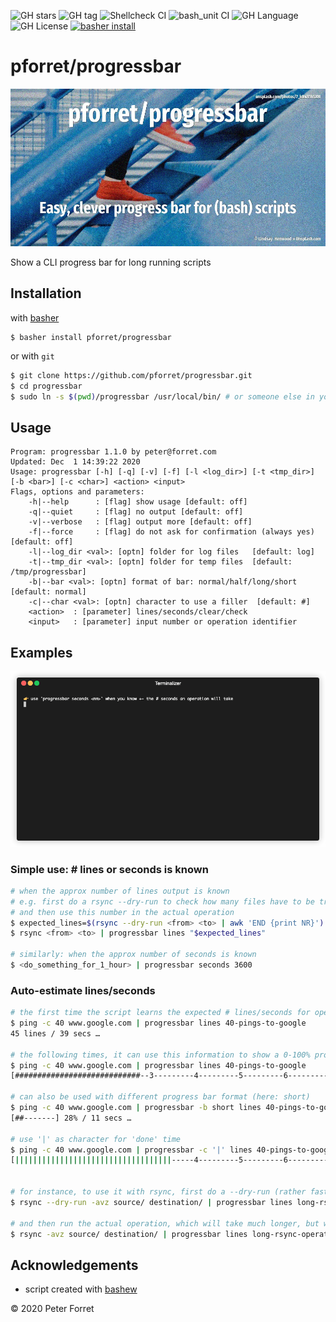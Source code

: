 ![GH stars](https://img.shields.io/github/stars/pforret/progressbar)
![GH tag](https://img.shields.io/github/v/tag/pforret/progressbar)
![Shellcheck CI](https://github.com/pforret/progressbar/workflows/Shellcheck%20CI/badge.svg)
![bash_unit CI](https://github.com/pforret/progressbar/workflows/bash_unit%20CI/badge.svg)
![GH Language](https://img.shields.io/github/languages/top/pforret/progressbar)
![GH License](https://img.shields.io/github/license/pforret/progressbar)
[![basher install](https://img.shields.io/badge/basher-install-white?logo=gnu-bash&style=flat)](https://basher.gitparade.com/package/)


# pforret/progressbar

![test](progressbar.jpg)

Show a CLI progress bar for long running scripts

## Installation

with [basher](https://github.com/basherpm/basher)

	$ basher install pforret/progressbar

or with `git`

```bash
$ git clone https://github.com/pforret/progressbar.git
$ cd progressbar
$ sudo ln -s $(pwd)/progressbar /usr/local/bin/ # or someone else in your path
```

## Usage

    Program: progressbar 1.1.0 by peter@forret.com
    Updated: Dec  1 14:39:22 2020
    Usage: progressbar [-h] [-q] [-v] [-f] [-l <log_dir>] [-t <tmp_dir>] [-b <bar>] [-c <char>] <action> <input>
    Flags, options and parameters:
        -h|--help      : [flag] show usage [default: off]
        -q|--quiet     : [flag] no output [default: off]
        -v|--verbose   : [flag] output more [default: off]
        -f|--force     : [flag] do not ask for confirmation (always yes) [default: off]
        -l|--log_dir <val>: [optn] folder for log files   [default: log]
        -t|--tmp_dir <val>: [optn] folder for temp files  [default: /tmp/progressbar]
        -b|--bar <val>: [optn] format of bar: normal/half/long/short  [default: normal]
        -c|--char <val>: [optn] character to use a filler  [default: #]
        <action>  : [parameter] lines/seconds/clear/check
        <input>   : [parameter] input number or operation identifier     
                
## Examples

![Demo](terminalizer/progressbar.gif)

### Simple use: # lines or seconds is known
```bash
# when the approx number of lines output is known
# e.g. first do a rsync --dry-run to check how many files have to be trasferred
# and then use this number in the actual operation
$ expected_lines=$(rsync --dry-run <from> <to> | awk 'END {print NR}')
$ rsync <from> <to> | progressbar lines "$expected_lines"

# similarly: when the approx number of seconds is known
$ <do_something_for_1_hour> | progressbar seconds 3600
```

### Auto-estimate lines/seconds
```bash
# the first time the script learns the expected # lines/seconds for operation '40-pings-to-google'
$ ping -c 40 www.google.com | progressbar lines 40-pings-to-google
45 lines / 39 secs …

# the following times, it can use this information to show a 0-100% progressbar
$ ping -c 40 www.google.com | progressbar lines 40-pings-to-google
[############################--3---------4---------5---------6---------7---------8---------9--------] 28% / 11 secs … 

# can also be used with different progress bar format (here: short)
$ ping -c 40 www.google.com | progressbar -b short lines 40-pings-to-google
[##-------] 28% / 11 secs … 

# use '|' as character for 'done' time
$ ping -c 40 www.google.com | progressbar -c '|' lines 40-pings-to-google
[|||||||||||||||||||||||||||||||||||-----4---------5---------6---------7---------8---------9--------] 35% / 14 secs … 


# for instance, to use it with rsync, first do a --dry-run (rather fast) to get the estimated # of lines
$ rsync --dry-run -avz source/ destination/ | progressbar lines long-rsync-operation

# and then run the actual operation, which will take much longer, but will output +- the same # of lines
$ rsync -avz source/ destination/ | progressbar lines long-rsync-operation

```
   
    
## Acknowledgements

* script created with [bashew](https://github.com/pforret/bashew)

&copy; 2020 Peter Forret
